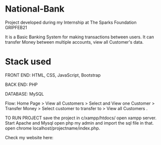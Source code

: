 # National-Bank

Project developed during my Internship at The Sparks Foundation GRIPFEB21

It is a Basic Banking System for making transactions between users. It can transfer Money between multiple accounts, view all Customer's data.

# Stack used
FRONT END: HTML, CSS, JavaScript, Bootstrap

BACK END: PHP

DATABASE: MySQL

Flow: 
Home Page > View all Customers > Select and View one
Customer > Transfer Money > Select customer to transfer to >
View all Customers .

TO RUN PROJECT save the project in c/xampp/htdocs/ open xampp server. Start Apache and Mysql open php my admin and import the sql file in that. open chrome localhost/projectname/index.php.

Check my website here:

